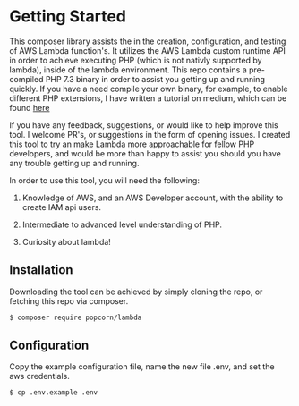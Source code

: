 #

# Getting Started

This composer library assists the in the creation, configuration, and testing of AWS Lambda function's. It utilizes the AWS Lambda custom runtime API in order to achieve executing PHP (which is not nativly supported by lambda), inside of the lambda environment. This repo contains a pre-compiled PHP 7.3 binary in order to assist you getting up and running quickly. If you have a need compile your own binary, for example, to enable different PHP extensions, I have written a tutorial on medium, which can be found [here](https://medium.com/@mike_48770/php-and-the-aws-lambda-custom-runtime-part-1-8ad94c622701)

If you have any feedback, suggestions, or would like to help improve this tool. I welcome PR's, or suggestions in the form of opening issues. I created this tool to try an make Lambda more approachable for fellow PHP developers, and would be more than happy to assist you should you have any trouble getting up and running.

In order to use this tool, you will need the following:

1. Knowledge of AWS, and an AWS Developer account, with the ability to create IAM api users.

2. Intermediate to advanced level understanding of PHP.

3. Curiosity about lambda!

## Installation

Downloading the tool can be achieved by simply cloning the repo, or fetching this repo via composer.

```bash
$ composer require popcorn/lambda
```

## Configuration

Copy the example configuration file, name the new file .env, and set the aws credentials.

```bash
$ cp .env.example .env
```
